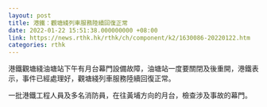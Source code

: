 ```yaml
---
layout: post
title: 港鐵：觀塘綫列車服務陸續回復正常
date: 2022-01-22 15:51:38.000000000 +08:00
link: https://news.rthk.hk/rthk/ch/component/k2/1630086-20220122.htm
categories: rthk
---
```


港鐵觀塘綫油塘站下午有月台幕門設備故障，油塘站一度要關閉及後重開，港鐵表示，事件已經處理好，觀塘綫列車服務陸續回復正常。

一批港鐵工程人員及多名消防員，在往黃埔方向的月台，檢查涉及事故的幕門。
